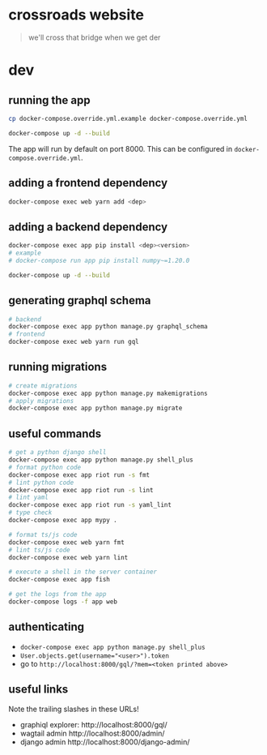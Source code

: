 # crossroads website

> we'll cross that bridge when we get der

# dev

## running the app

```bash
cp docker-compose.override.yml.example docker-compose.override.yml

docker-compose up -d --build
```

The app will run by default on port 8000. This can be configured in
`docker-compose.override.yml`.

## adding a frontend dependency

```bash
docker-compose exec web yarn add <dep>
```

## adding a backend dependency

```bash
docker-compose exec app pip install <dep><version>
# example
# docker-compose run app pip install numpy~=1.20.0

docker-compose up -d --build
```

## generating graphql schema

```bash
# backend
docker-compose exec app python manage.py graphql_schema
# frontend
docker-compose exec web yarn run gql
```

## running migrations

```bash
# create migrations
docker-compose exec app python manage.py makemigrations
# apply migrations
docker-compose exec app python manage.py migrate
```

## useful commands

```bash
# get a python django shell
docker-compose exec app python manage.py shell_plus
# format python code
docker-compose exec app riot run -s fmt
# lint python code
docker-compose exec app riot run -s lint
# lint yaml
docker-compose exec app riot run -s yaml_lint
# type check
docker-compose exec app mypy .

# format ts/js code
docker-compose exec web yarn fmt
# lint ts/js code
docker-compose exec web yarn lint

# execute a shell in the server container
docker-compose exec app fish

# get the logs from the app
docker-compose logs -f app web
```

## authenticating

- `docker-compose exec app python manage.py shell_plus`
- `User.objects.get(username="<user>").token`
- go to `http://localhost:8000/gql/?mem=<token printed above>`

## useful links

Note the trailing slashes in these URLs!

- graphiql explorer: http://localhost:8000/gql/
- wagtail admin http://localhost:8000/admin/
- django admin http://localhost:8000/django-admin/

